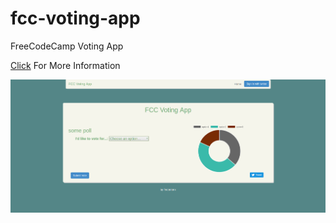 # fcc-voting-app
FreeCodeCamp Voting App

[Click](https://www.freecodecamp.com/challenges/build-a-voting-app) For More Information

![alt tag](https://github.com/ferzerkerx/fcc-voting-app/blob/master/fcc-voting-app.png)
